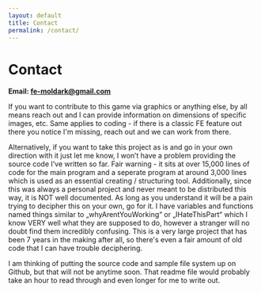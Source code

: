 ```yaml
---
layout: default
title: Contact
permalink: /contact/
---
```


# Contact

**Email: fe-moldark@gmail.com**

If you want to contribute to this game via graphics or anything else, by all means reach out and I can provide information on dimensions of specific images, etc. Same applies to coding - if there is a classic FE feature out there you notice I'm missing, reach out and we can work from there.

Alternatively, if you want to take this project as is and go in your own direction with it just let me know, I won’t have a problem providing the source code I’ve written so far. Fair warning - it sits at over 15,000 lines of code for the main program and a seperate program at around 3,000 lines which is used as an essential creating / structuring tool. Additionally, since this was always a personal project and never meant to be distributed this way, it is NOT well documented. As long as you understand it will be a pain trying to decipher this on your own, go for it. I have variables and functions named things similar to „whyArentYouWorking“ or „IHateThisPart“ which I know VERY well what they are supposed to do, however a stranger will no doubt find them incredibly confusing. This is a very large project that has been 7 years in the making after all, so there's even a fair amount of old code that I can have trouble deciphering.

I am thinking of putting the source code and sample file system up on Github, but that will not be anytime soon. That readme file would probably take an hour to read through and even longer for me to write out.
